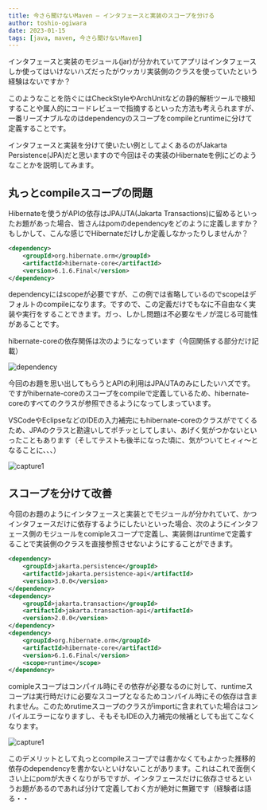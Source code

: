 ```yaml
---
title: 今さら聞けないMaven – インタフェースと実装のスコープを分ける
author: toshio-ogiwara
date: 2023-01-15
tags: [java, maven, 今さら聞けないMaven]
---
```


インタフェースと実装のモジュール(jar)が分かれていてアプリはインタフェースしか使ってはいけないハズだったがウッカリ実装側のクラスを使っていたという経験はないですか？

このようなことを防ぐにはCheckStyleやArchUnitなどの静的解析ツールで検知することや属人的にコードレビューで指摘するといった方法も考えられますが、一番リーズナブルなのはdependencyのスコープをcompileとruntimeに分けて定義することです。

インタフェースと実装を分けて使いたい例としてよくあるのがJakarta Persistence(JPA)だと思いますので今回はその実装のHibernateを例にどのようなことかを説明してみます。

## 丸っとcompileスコープの問題
Hibernateを使うがAPIの依存はJPA/JTA(Jakarta Transactions)に留めるといったお題があった場合、皆さんはpomのdependencyをどのように定義しますか？もしかして、こんな感じでHibernateだけしか定義しなかったりしませんか？

```xml
<dependency>
    <groupId>org.hibernate.orm</groupId>
    <artifactId>hibernate-core</artifactId>
    <version>6.1.6.Final</version>
</dependency>
```

dependencyにはscopeが必要ですが、この例では省略しているのでscopeはデフォルトのcompileになります。ですので、この定義だけでもなに不自由なく実装や実行をすることできます。ガっ、しかし問題は不必要なモノが混じる可能性があることです。

hibernate-coreの依存関係は次のようになっています（今回関係する部分だけ記載）

![dependency](/img/blogs/2023/0115_dependency.drawio.svg)

今回のお題を思い出してもらうとAPIの利用はJPA/JTAのみにしたいハズです。ですがhibernate-coreのスコープをcompileで定義しているため、hibernate-coreのすべてのクラスが参照できるようになってしまっています。

VSCodeやEclipseなどのIDEの入力補完にもhibernate-coreのクラスがでてくるため、JPAのクラスと勘違いしてポチッとしてしまい、あげく気がつかないといったこともあります（そしてテストも後半になった頃に、気がついてヒィィ～となることに、、、）

![capture1](/img/blogs/2023/0115_capture1.drawio.svg)


## スコープを分けて改善
今回のお題のようにインタフェースと実装とでモジュールが分かれていて、かつインタフェースだけに依存するようにしたいといった場合、次のようにインタフェース側のモジュールをcomipleスコープで定義し、実装側はruntimeで定義することで実装側のクラスを直接参照させないようにすることができます。

```xml
<dependency>
    <groupId>jakarta.persistence</groupId>
    <artifactId>jakarta.persistence-api</artifactId>
    <version>3.0.0</version>
</dependency>
<dependency>
    <groupId>jakarta.transaction</groupId>
    <artifactId>jakarta.transaction-api</artifactId>
    <version>2.0.0</version>
</dependency>
<dependency>
    <groupId>org.hibernate.orm</groupId>
    <artifactId>hibernate-core</artifactId>
    <version>6.1.6.Final</version>
    <scope>runtime</scope>
</dependency>
```

comipleスコープはコンパイル時にその依存が必要なるのに対して、runtimeスコープは実行時だけに必要なスコープとなるためコンパイル時にその依存は含まれません。このためrutimeスコープのクラスがimportに含まれていた場合はコンパイルエラーになりますし、そもそもIDEの入力補完の候補としても出てこなくなります。

![capture1](/img/blogs/2023/0115_capture2.drawio.svg)

このデメリットとして丸っとcompileスコープでは書かなくてもよかった推移的依存のdependencyを書かないといけないことがあります。これはこれで面倒くさい上にpomが大きくなりがちですが、インタフェースだけに依存させるというお題があるのであれば分けて定義しておく方が絶対に無難です（経験者は語る・・
